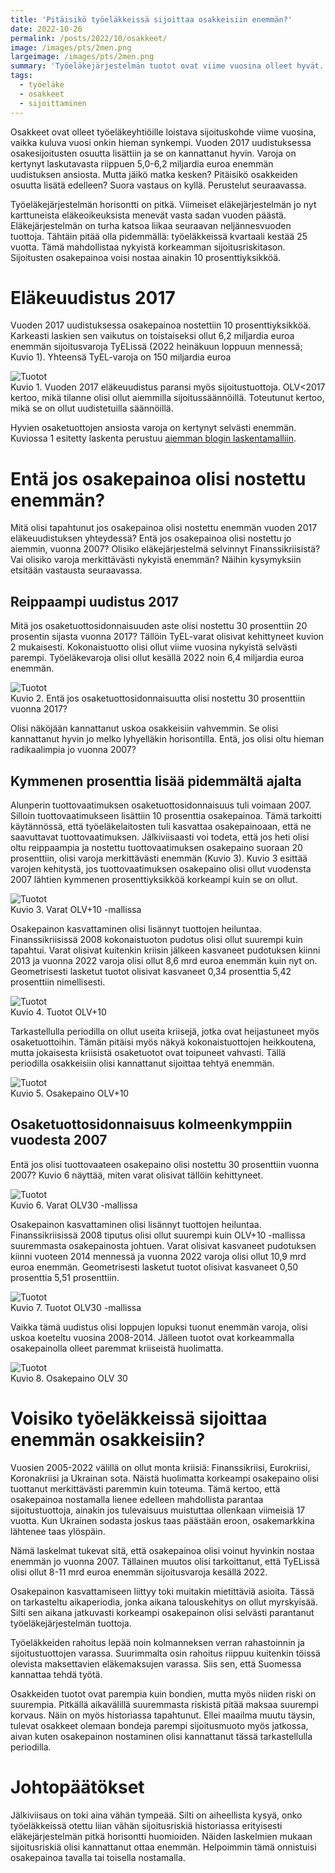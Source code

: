 ```yaml
---
title: 'Pitäisikö työeläkkeissä sijoittaa osakkeisiin enemmän?'
date: 2022-10-26
permalink: /posts/2022/10/osakkeet/
image: /images/pts/2men.png
largeimage: /images/pts/2men.png
summary: 'Työeläkejärjestelmän tuotot ovat viime vuosina olleet hyvät. Tätä selittää osakepainon kasvu. Paljonko osakkeisiin on varoista sijoitettu?'
tags:
  - työeläke
  - osakkeet
  - sijoittaminen
---
```


Osakkeet ovat olleet työeläkeyhtiöille loistava sijoituskohde viime vuosina, vaikka kuluva vuosi onkin hieman synkempi.
Vuoden 2017 uudistuksessa osakesijoitusten osuutta lisättiin ja se on kannattanut hyvin. 
Varoja on kertynyt laskutavasta riippuen 5,0-6,2 miljardia euroa enemmän uudistuksen ansiosta. Mutta jäikö matka kesken?
Pitäisikö osakkeiden osuutta lisätä edelleen? Suora vastaus on kyllä. Perustelut seuraavassa.

Työeläkejärjestelmän horisontti on pitkä. Viimeiset eläkejärjestelmän jo nyt karttuneista eläkeoikeuksista menevät vasta sadan vuoden päästä.
Eläkejärjestelmän on turha katsoa liikaa seuraavan neljännesvuoden tuottoja. Tähtäin pitää olla pidemmällä: työeläkkeissä
kvartaali kestää 25 vuotta. Tämä mahdollistaa nykyistä korkeamman sijoitusriskitason. 
Sijoitusten osakepainoa voisi nostaa ainakin 10 prosenttiyksikköä.

Eläkeuudistus 2017 
=====

Vuoden 2017 uudistuksessa osakepainoa nostettiin 10 prosenttiyksikköä. Karkeasti laskien sen vaikutus on toistaiseksi
ollut 6,2 miljardia euroa enemmän sijoitusvaroja TyELissä (2022 heinäkuun loppuun mennessä; Kuvio 1). 
Yhteensä TyEL-varoja on 150 miljardia euroa 

![Tuotot](/images/tuotot/OLVmatala_varat.png)<br>
Kuvio 1. Vuoden 2017 eläkeuudistus paransi myös sijoitustuottoja. OLV<2017 kertoo, mikä tilanne olisi ollut aiemmilla
sijoitussäännöillä. Toteutunut kertoo, mikä se on ollut uudistetuilla säännöillä.

Hyvien osaketuottojen ansiosta varoja on kertynyt selvästi enemmän. 
Kuviossa 1 esitetty laskenta perustuu [aiemman blogin laskentamalliin](http:/posts/2022/10/allokaatio/).

Entä jos osakepainoa olisi nostettu enemmän?
=====

Mitä olisi tapahtunut jos osakepainoa olisi nostettu enemmän vuoden 2017 eläkeuudistuksen yhteydessä? Entä jos osakepainoa olisi nostettu 
jo aiemmin, vuonna 2007? Olisiko eläkejärjestelmä selvinnyt Finanssikriisistä? Vai olisiko varoja merkittävästi nykyistä enemmän?
Näihin kysymyksiin etsitään vastausta seuraavassa.

Reippaampi uudistus 2017
-----

Mitä jos osaketuottosidonnaisuuden aste olisi nostettu 30 prosenttiin 20 prosentin sijasta vuonna 2017? 
Tällöin TyEL-varat olisivat kehittyneet kuvion 2 mukaisesti. Kokonaistuotto olisi ollut viime vuosina nykyistä selvästi parempi.
Työeläkevaroja olisi ollut kesällä 2022 noin 6,4 miljardia euroa enemmän.

![Tuotot](/images/tuotot/OLVkorkea_varat.png)<br>
Kuvio 2. Entä jos osaketuottosidonnaisuutta olisi nostettu 30 prosenttiin vuonna 2017?

Olisi näköjään kannattanut uskoa osakkeisiin vahvemmin. Se olisi kannattanut hyvin jo melko lyhyelläkin horisontilla.
Entä, jos olisi oltu hieman radikaalimpia jo vuonna 2007?

Kymmenen prosenttia lisää pidemmältä ajalta
-----

Alunperin tuottovaatimuksen osaketuottosidonnaisuus tuli voimaan 2007. Silloin tuottovaatimukseen lisättiin 10 prosenttia
osakepainoa. Tämä tarkoitti käytännössä, että työeläkelaitosten tuli kasvattaa osakepainoaan, että ne saavuttavat tuottovaatimuksen.
Jälkiviisaasti voi todeta, että jos heti olisi oltu reippaampia ja nostettu tuottovaatimuksen osakepaino suoraan 20 prosenttiin, 
olisi varoja merkittävästi enemmän (Kuvio 3). Kuvio 3 esittää varojen kehitystä, jos tuottovaatimuksen osakepaino olisi ollut vuodensta 2007 lähtien
kymmenen prosenttiyksikköä korkeampi kuin se on ollut.

![Tuotot](/images/tuotot/OLVplus10_varat.png)<br>
Kuvio 3. Varat OLV+10 -mallissa

Osakepainon kasvattaminen olisi lisännyt tuottojen heiluntaa. Finanssikriisissä 2008 kokonaistuoton pudotus olisi ollut suurempi kuin tapahtui.
Varat olisivat kuitenkin kriisin jälkeen kasvaneet pudotuksen kiinni 2013 ja vuonna 2022 varoja olisi ollut 8,6 mrd euroa enemmän kuin nyt on.
Geometrisesti lasketut tuotot olisivat kasvaneet 0,34 prosenttia 5,42 prosenttiin nimellisesti.

![Tuotot](/images/tuotot/OLVplus10_tuotot.png)<br>
Kuvio 4. Tuotot OLV+10

Tarkastellulla periodilla on ollut useita kriisejä, jotka ovat heijastuneet myös osaketuottoihin. Tämän pitäisi myös näkyä
kokonaistuottojen heikkoutena, mutta jokaisesta kriisistä osaketuotot ovat toipuneet vahvasti. Tällä periodilla osakkeisiin olisi
kannattanut sijoittaa tehtyä enemmän.

![Tuotot](/images/tuotot/OLVplus10_osake.png)<br>
Kuvio 5. Osakepaino OLV+10

Osaketuottosidonnaisuus kolmeenkymppiin vuodesta 2007
-----

Entä jos olisi tuottovaateen osakepaino olisi nostettu 30 prosenttiin vuonna 2007? Kuvio 6 näyttää, miten varat
olisivat tällöin kehittyneet.

![Tuotot](/images/tuotot/OLV30_varat.png)<br>
Kuvio 6. Varat OLV30 -mallissa

Osakepainon kasvattaminen olisi lisännyt tuottojen heiluntaa. Finanssikriisissä 2008 tiputus olisi ollut suurempi kuin OLV+10 -mallissa suuremmasta
osakepainosta johtuen. Varat olisivat kasvaneet pudotuksen kiinni vuoteen 2014 mennessä ja vuonna 2022 varoja olisi ollut 10,9 mrd euroa enemmän.
Geometrisesti lasketut tuotot olisivat kasvaneet 0,50 prosenttia 5,51 prosenttiin.

![Tuotot](/images/tuotot/OLV30_tuotot.png)<br>
Kuvio 7. Tuotot OLV30 -mallissa

Vaikka tämä uudistus olisi loppujen lopuksi tuonut enemmän varoja, olisi uskoa koeteltu vuosina 2008-2014. Jälleen tuotot ovat korkeammalla 
osakepainolla olleet paremmat kriiseistä huolimatta.

![Tuotot](/images/tuotot/OLV30_allo.png)<br>
Kuvio 8. Osakepaino OLV 30

Voisiko työeläkkeissä sijoittaa enemmän osakkeisiin?
=====

Vuosien 2005-2022 välillä on ollut monta kriisiä: Finanssikriisi, Eurokriisi, Koronakriisi ja Ukrainan sota.
Näistä huolimatta korkeampi osakepaino olisi tuottanut merkittävästi paremmin kuin toteuma. Tämä kertoo, että osakepainoa nostamalla
lienee edelleen mahdollista parantaa sijoitustuottoja, ainakin jos tulevaisuus muistuttaa ollenkaan viimeisiä 17 vuotta.
Kun Ukrainen sodasta joskus taas päästään eroon, osakemarkkina lähtenee taas ylöspäin. 

Nämä laskelmat tukevat sitä, että osakepainoa olisi voinut hyvinkin nostaa enemmän jo vuonna 2007. 
Tällainen muutos olisi tarkoittanut, että TyELissä olisi ollut 8-11 mrd euroa enemmän sijoitusvaroja kesällä 2022.

Osakepainon kasvattamiseen liittyy toki muitakin mietittäviä asioita. Tässä on tarkasteltu aikaperiodia, jonka
aikana talouskehitys on ollut myrskyisää. Silti sen aikana jatkuvasti korkeampi osakepainon olisi selvästi 
parantanut työeläkejärjestelmän tuottoja. 

Työeläkkeiden rahoitus lepää noin kolmanneksen verran rahastoinnin ja sijoitustuottojen varassa.
Suurimmalta osin rahoitus riippuu kuitenkin töissä olevista maksettavien eläkemaksujen varassa. 
Siis sen, että Suomessa kannattaa tehdä työtä. 

Osakkeiden tuotot ovat parempia kuin bondien, mutta myös niiden riski on suurempia. Pitkällä aikavälillä suuremmasta
riskistä pitää maksaa suurempi korvaus. Näin on myös historiassa tapahtunut. Ellei maailma muutu täysin, tulevat
osakkeet olemaan bondeja parempi sijoitusmuoto myös jatkossa, aivan kuten osakepainon nostaminen olisi kannattanut
tässä tarkastellulla periodilla. 

Johtopäätökset
=====

Jälkiviisaus on toki aina vähän tympeää. Silti on aiheellista kysyä, onko työeläkkeissä otettu liian vähän sijoitusriskiä
historiassa erityisesti eläkejärjestelmän pitkä horisontti huomioiden. Näiden laskelmien mukaan sijoitusriskiä olisi
kannattanut ottaa enemmän. Helpoimmin tämä onnistuisi osakepainoa tavalla tai toisella nostamalla. 
